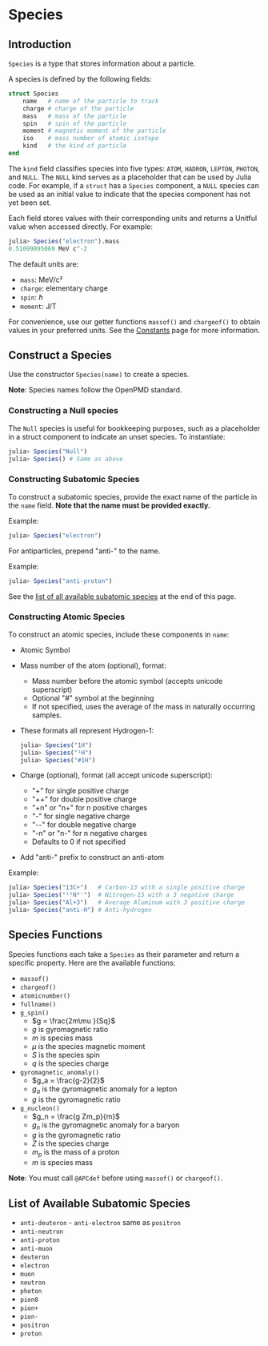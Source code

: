 # Species

## Introduction

`Species` is a type that stores information about a particle.

A species is defined by the following fields:

```julia
struct Species
    name   # name of the particle to track
    charge # charge of the particle
    mass   # mass of the particle
    spin   # spin of the particle
    moment # magnetic moment of the particle
    iso    # mass number of atomic isotope
    kind   # the kind of particle
end
```

The `kind` field classifies species into five types: `ATOM`, `HADRON`, `LEPTON`, `PHOTON`, and `NULL`. 
The `NULL` kind serves as a placeholder that can be used by Julia code. For example, if a `struct`
has a `Species` component, a `NULL` species can be used as an initial value to indicate that the
species component has not yet been set.

Each field stores values with their corresponding units and returns a Unitful value when accessed directly. For example:

```julia
julia> Species("electron").mass
0.51099895069 MeV c^-2
```

The default units are:

- `mass`: MeV/c²
- `charge`: elementary charge
- `spin`: ℏ
- `moment`: J/T

For convenience, use our getter functions `massof()` and `chargeof()` to obtain values in your preferred units. 
See the [Constants](constants.md) page for more information.

## Construct a Species

Use the constructor `Species(name)` to create a species.

**Note**: Species names follow the OpenPMD standard.

### Constructing a Null species

The `Null` species is useful for bookkeeping purposes, such as a placeholder in a struct component to indicate an unset species. To instantiate:

```julia
julia> Species("Null")
julia> Species() # Same as above
```

### Constructing Subatomic Species

To construct a subatomic species, provide the exact name of the particle in the `name` field. **Note that the name must be provided exactly.**

Example:

```julia
julia> Species("electron")
```

For antiparticles, prepend "anti-" to the name.

Example:

```julia
julia> Species("anti-proton")
```

See the [list of all available subatomic species](#list-of-available-subatomic-species) at the end of this page.

### Constructing Atomic Species

To construct an atomic species, include these components in `name`:

- Atomic Symbol
- Mass number of the atom (optional), format:
    - Mass number before the atomic symbol (accepts unicode superscript)
    - Optional "#" symbol at the beginning
    - If not specified, uses the average of the mass in naturally occurring samples.
- These formats all represent Hydrogen-1:
    
    ```julia
    julia> Species("1H")
    julia> Species("¹H")
    julia> Species("#1H")
    ```
    
- Charge (optional), format (all accept unicode superscript):
    - "+" for single positive charge
    - "++" for double positive charge
    - "+n" or "n+" for n positive charges
    - "-" for single negative charge
    - "--" for double negative charge
    - "-n" or "n-" for n negative charges
    - Defaults to 0 if not specified
- Add "anti-" prefix to construct an anti-atom

Example:

```julia
julia> Species("13C+")   # Carbon-13 with a single positive charge
julia> Species("¹⁵N³⁻")  # Nitrogen-15 with a 3 negative charge
julia> Species("Al+3")   # Average Aluminum with 3 positive charge
julia> Species("anti-H") # Anti-hydrogen
```

## Species Functions

Species functions each take a `Species` as their parameter and return a specific property. Here are the available functions:

- `massof()`
- `chargeof()`
- `atomicnumber()`
- `fullname()`
- `g_spin()`
    - $g = \frac{2m\mu }{Sq}$
    - $g$ is gyromagnetic ratio
    - $m$ is species mass
    - $\mu$ is the species magnetic moment
    - $S$ is the species spin
    - $q$ is the species charge
- `gyromagnetic_anomaly()`
    - $g_a = \frac{g-2}{2}$
    - $g_a$ is the gyromagnetic anomaly for a lepton
    - $g$ is the gyromagnetic ratio
- `g_nucleon()`
    - $g_n = \frac{g Zm_p}{m}$
    - $g_n$ is the gyromagnetic anomaly for a baryon
    - $g$ is the gyromagnetic ratio
    - $Z$ is the species charge
    - $m_p$ is the mass of a proton
    - $m$ is species mass

**Note**: You must call `@APCdef` before using `massof()` or `chargeof()`.

## List of Available Subatomic Species

- `anti-deuteron`
- `anti-electron` same as `positron`
- `anti-neutron`
- `anti-proton`
- `anti-muon`
- `deuteron`
- `electron`
- `muon`
- `neutron`
- `photon`
- `pion0`
- `pion+`
- `pion-`
- `positron`
- `proton`
